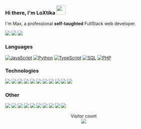 ###  Hi there, I'm LoXtika <img width="30" src="https://camo.githubusercontent.com/e8e7b06ecf583bc040eb60e44eb5b8e0ecc5421320a92929ce21522dbc34c891/68747470733a2f2f6d656469612e67697068792e636f6d2f6d656469612f6876524a434c467a6361737252346961377a2f67697068792e676966">

I'm Max, a professional **self-taughted** FullStack web developer.

[![](https://img.shields.io/badge/-🌈%20Website-FFF)](https://loxtika.xyz)
[![](https://img.shields.io/badge/-Discord-FFF?&logo=Discord)](https://discordapp.com/users/937701724318232647/)
[![](https://img.shields.io/badge/-Telegram-FFF?&logo=Telegram)](https://t.me/LoXtika)

### Languages

[![JavaScript](https://img.shields.io/badge/-JavaScript-000?&logo=JavaScript)]()
[![Python](https://img.shields.io/badge/-Python-000?&logo=Python)]()
[![TypeScript](https://img.shields.io/badge/-TypeScript-000?&logo=typescript)]()
[![SQL](https://img.shields.io/badge/-SQL-000?&logo=MySQL)]()
[![PHP](https://img.shields.io/badge/-PHP-000?&logo=PHP&logoColor=007396)]()

### Technologies

[![](https://img.shields.io/badge/-jQuery-000?&logo=jQuery&logoColor=0769AD)]()
[![](https://img.shields.io/badge/-Node.js-000?&logo=node.js)]()
[![](https://img.shields.io/badge/-Bootstrap-000?&logo=Bootstrap)]()
[![](https://img.shields.io/badge/-Vue-000?&logo=Vue.js)]()
[![](https://img.shields.io/badge/-Angular-000?&logo=Angular&logoColor=DD0031)]()
[![](https://img.shields.io/badge/-SQLite-000?&logo=Sqlite)]()
[![](https://img.shields.io/badge/-Sequelize-000?&logo=Sequelize)]()
[![](https://img.shields.io/badge/-Nuxt.js-000?&logo=Nuxt.js)]()
[![](https://img.shields.io/badge/-Next.js-000?&logo=Next.js)]()
[![](https://img.shields.io/badge/-Flask-000?&logo=Flask)]()
[![](https://img.shields.io/badge/-Django-000?&logo=Django&logoColor=092E20)]()

### Other

[![](https://img.shields.io/badge/-HTML-000?&logo=html5)]()
[![](https://img.shields.io/badge/-CSS-000?&logo=css3&logoColor=1572B6)]()
[![](https://img.shields.io/badge/-Tailwind-000?&logo=tailwind-css)]()
[![](https://img.shields.io/badge/-Sass-000?&logo=sass&logoColor=CC6699)]()
[![](https://img.shields.io/badge/-Git-000?&logo=Git)]()
[![](https://img.shields.io/badge/-Docker-000?&logo=Docker)]()
[![](https://img.shields.io/badge/-Heroku-000?&logo=heroku&logoColor=430098)]()
[![](https://img.shields.io/badge/-Netlify-000?&logo=Netlify)]()
[![](https://img.shields.io/badge/-Vercel-000?&logo=Vercel)]()
[![](https://img.shields.io/badge/-AWS-000?&logo=Amazon-AWS&logoColor=F90)]()

<p align="center"> 
  Visitor count<br>
  <a href="https://github.com/LoXtika-Cat">
    <img src="https://profile-counter.glitch.me/LoXtika-Cat/count.svg" />
  </a>
</p>
